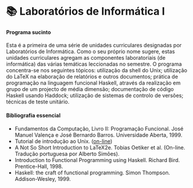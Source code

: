 # 📚 Laboratórios de Informática I

#### Programa sucinto

Esta é a primeira de uma série de unidades curriculares designadas por
Laboratórios de Informática. Como o seu próprio nome sugere, estas unidades
curriculares agregam as componentes laboratoriais (de informática) das várias
temáticas leccionadas no semestre. O programa concentra-se nos seguintes
tópicos: utilização da shell do Unix; utilização do LaTeX na elaboração de
relatórios e outros documentos; prática de programação na linguagem funcional
Haskell, através da realização em grupo de um projecto de média dimensão;
documentação de código Haskell usando Haddock; utilização de sistemas de
controlo de versões; técnicas de teste unitário.

#### Bibliografia essencial

- Fundamentos da Computação, Livro II: Programação Funcional. José Manuel
Valença e José Bernardo Barros. Universidade Aberta, 1999.
- Tutorial de introdução ao Unix.
([on-line](http://www.ee.surrey.ac.uk/Teaching/Unix/index.html))
- A Not So Short Introduction to LaTeX2e. Tobias Oetiker et al. (On-line.
Tradução portuguesa por Alberto Simões).
- Introduction to Functional Programming using Haskell. Richard Bird.
Prentice-Hall, 1998.
- Haskell: the craft of functional programming. Simon Thompson.
Addison-Wesley, 1999.

